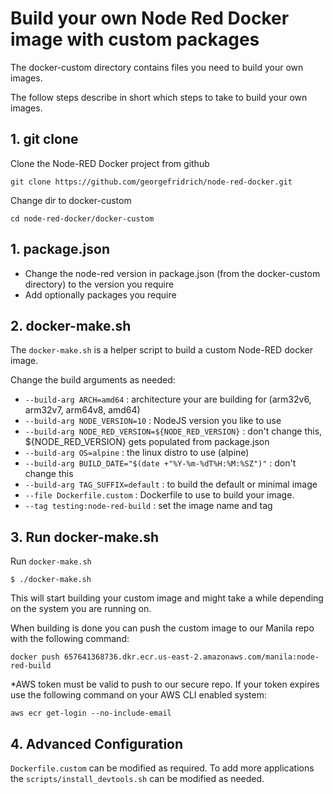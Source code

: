 # Build your own Node Red Docker image with custom packages

The docker-custom directory contains files you need to build your own images.

The follow steps describe in short which steps to take to build your own images.

## 1. git clone

Clone the Node-RED Docker project from github
```shell script
git clone https://github.com/georgefridrich/node-red-docker.git
```

Change dir to docker-custom
```shell script
cd node-red-docker/docker-custom
```

## 1. **package.json**

   - Change the node-red version in package.json (from the docker-custom directory) to the version you require
   - Add optionally packages you require

## 2. **docker-make.sh**

The `docker-make.sh` is a helper script to build a custom Node-RED docker image.

Change the build arguments as needed:

   - `--build-arg ARCH=amd64` : architecture your are building for (arm32v6, arm32v7, arm64v8, amd64)
   - `--build-arg NODE_VERSION=10` : NodeJS version you like to use
   - `--build-arg NODE_RED_VERSION=${NODE_RED_VERSION}` : don't change this, ${NODE_RED_VERSION} gets populated from package.json
   - `--build-arg OS=alpine` : the linux distro to use (alpine)
   - `--build-arg BUILD_DATE="$(date +"%Y-%m-%dT%H:%M:%SZ")"` : don't change this
   - `--build-arg TAG_SUFFIX=default` : to build the default or minimal image
   - `--file Dockerfile.custom` : Dockerfile to use to build your image.
   - `--tag testing:node-red-build` : set the image name and tag

## 3. **Run docker-make.sh**

Run `docker-make.sh`

```shell script
$ ./docker-make.sh
```

This will start building your custom image and might take a while depending on the system you are running on.

When building is done you can push the custom image to our Manila repo with the following command:

```shell script
docker push 657641368736.dkr.ecr.us-east-2.amazonaws.com/manila:node-red-build
```

*AWS token must be valid to push to our secure repo.  If your token expires use the following command on your AWS CLI enabled system:

```shell script
aws ecr get-login --no-include-email
```

## 4. **Advanced Configuration**

`Dockerfile.custom` can be modified as required. To add more applications the `scripts/install_devtools.sh` can be modified as needed.
